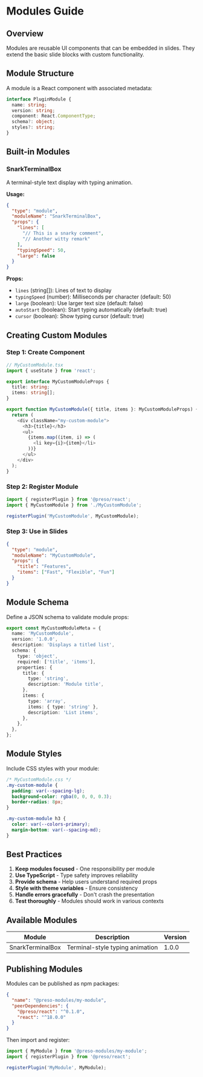 # Modules Guide

## Overview

Modules are reusable UI components that can be embedded in slides. They extend the basic slide blocks with custom functionality.

## Module Structure

A module is a React component with associated metadata:

```typescript
interface PluginModule {
  name: string;
  version: string;
  component: React.ComponentType;
  schema?: object;
  styles?: string;
}
```

## Built-in Modules

### SnarkTerminalBox

A terminal-style text display with typing animation.

**Usage:**

```json
{
  "type": "module",
  "moduleName": "SnarkTerminalBox",
  "props": {
    "lines": [
      "// This is a snarky comment",
      "// Another witty remark"
    ],
    "typingSpeed": 50,
    "large": false
  }
}
```

**Props:**

- `lines` (string[]): Lines of text to display
- `typingSpeed` (number): Milliseconds per character (default: 50)
- `large` (boolean): Use larger text size (default: false)
- `autoStart` (boolean): Start typing automatically (default: true)
- `cursor` (boolean): Show typing cursor (default: true)

## Creating Custom Modules

### Step 1: Create Component

```typescript
// MyCustomModule.tsx
import { useState } from 'react';

export interface MyCustomModuleProps {
  title: string;
  items: string[];
}

export function MyCustomModule({ title, items }: MyCustomModuleProps) {
  return (
    <div className="my-custom-module">
      <h3>{title}</h3>
      <ul>
        {items.map((item, i) => (
          <li key={i}>{item}</li>
        ))}
      </ul>
    </div>
  );
}
```

### Step 2: Register Module

```typescript
import { registerPlugin } from '@preso/react';
import { MyCustomModule } from './MyCustomModule';

registerPlugin('MyCustomModule', MyCustomModule);
```

### Step 3: Use in Slides

```json
{
  "type": "module",
  "moduleName": "MyCustomModule",
  "props": {
    "title": "Features",
    "items": ["Fast", "Flexible", "Fun"]
  }
}
```

## Module Schema

Define a JSON schema to validate module props:

```typescript
export const MyCustomModuleMeta = {
  name: 'MyCustomModule',
  version: '1.0.0',
  description: 'Displays a titled list',
  schema: {
    type: 'object',
    required: ['title', 'items'],
    properties: {
      title: {
        type: 'string',
        description: 'Module title',
      },
      items: {
        type: 'array',
        items: { type: 'string' },
        description: 'List items',
      },
    },
  },
};
```

## Module Styles

Include CSS styles with your module:

```css
/* MyCustomModule.css */
.my-custom-module {
  padding: var(--spacing-lg);
  background-color: rgba(0, 0, 0, 0.3);
  border-radius: 8px;
}

.my-custom-module h3 {
  color: var(--colors-primary);
  margin-bottom: var(--spacing-md);
}
```

## Best Practices

1. **Keep modules focused** - One responsibility per module
2. **Use TypeScript** - Type safety improves reliability
3. **Provide schema** - Help users understand required props
4. **Style with theme variables** - Ensure consistency
5. **Handle errors gracefully** - Don't crash the presentation
6. **Test thoroughly** - Modules should work in various contexts

## Available Modules

| Module | Description | Version |
|--------|-------------|---------|
| SnarkTerminalBox | Terminal-style typing animation | 1.0.0 |

## Publishing Modules

Modules can be published as npm packages:

```json
{
  "name": "@preso-modules/my-module",
  "peerDependencies": {
    "@preso/react": "^0.1.0",
    "react": "^18.0.0"
  }
}
```

Then import and register:

```typescript
import { MyModule } from '@preso-modules/my-module';
import { registerPlugin } from '@preso/react';

registerPlugin('MyModule', MyModule);
```

